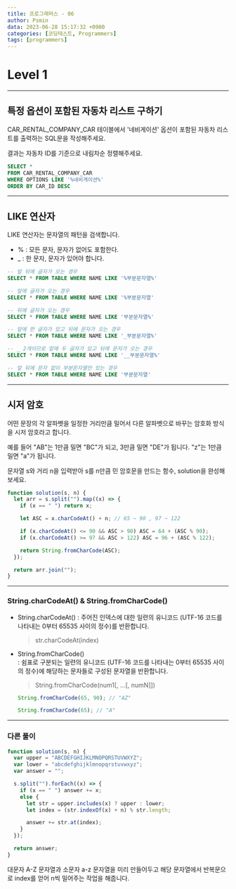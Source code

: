 ```yaml
---
title: 프로그래머스 - 06
author: Psmin
data: 2023-06-28 15:17:32 +0900
categories: [코딩테스트, Programmers]
tags: [programmers]
---
```


# Level 1

---

## 특정 옵션이 포함된 자동차 리스트 구하기

CAR_RENTAL_COMPANY_CAR 테이블에서 '네비게이션' 옵션이 포함된 자동차 리스트를 출력하는 SQL문을 작성해주세요.

결과는 자동차 ID를 기준으로 내림차순 정렬해주세요.

```SQL
SELECT *
FROM CAR_RENTAL_COMPANY_CAR
WHERE OPTIONS LIKE '%네비게이션%'
ORDER BY CAR_ID DESC
```

---

## LIKE 연산자

LIKE 연산자는 문자열의 패턴을 검색합니다.

- % : 모든 문자, 문자가 없어도 포함한다.
- \_ : 한 문자, 문자가 있어야 합니다.

```SQL
-- 앞 뒤에 글자가 오는 경우
SELECT * FROM TABLE WHERE NAME LIKE '%부분문자열%'

-- 앞에 글자가 오는 경우
SELECT * FROM TABLE WHERE NAME LIKE '%부분문자열'

-- 뒤에 글자가 오는 경우
SELECT * FROM TABLE WHERE NAME LIKE '부분문자열%'

-- 앞에 한 글자가 있고 뒤에 문자가 오는 경우
SELECT * FROM TABLE WHERE NAME LIKE '_부분문자열%'

-- _ 2개이므로 앞에 두 글자가 있고 뒤에 문자가 오는 경우
SELECT * FROM TABLE WHERE NAME LIKE '__부분문자열%'

-- 앞 뒤에 문자 없이 부분문자열만 있는 경우
SELECT * FROM TABLE WHERE NAME LIKE '부분문자열'
```

---

## 시저 암호

어떤 문장의 각 알파벳을 일정한 거리만큼 밀어서 다른 알파벳으로 바꾸는 암호화 방식을 시저 암호라고 합니다.

예를 들어 "AB"는 1만큼 밀면 "BC"가 되고, 3만큼 밀면 "DE"가 됩니다. "z"는 1만큼 밀면 "a"가 됩니다.

문자열 s와 거리 n을 입력받아 s를 n만큼 민 암호문을 만드는 함수, solution을 완성해 보세요.

```js
function solution(s, n) {
  let arr = s.split("").map((x) => {
    if (x == " ") return x;

    let ASC = x.charCodeAt() + n; // 65 ~ 90 , 97 ~ 122

    if (x.charCodeAt() <= 90 && ASC > 90) ASC = 64 + (ASC % 90);
    if (x.charCodeAt() >= 97 && ASC > 122) ASC = 96 + (ASC % 122);

    return String.fromCharCode(ASC);
  });

  return arr.join("");
}
```

---

### String.charCodeAt() & String.fromCharCode()

- String.charCodeAt()
  : 주어진 인덱스에 대한 일련의 유니코드 (UTF-16 코드를 나타내는 0부터 65535 사이의 정수)를 반환합니다.

  > str.charCodeAt(index)

- String.fromCharCode()  
  : 쉼표로 구분되는 일련의 유니코드 (UTF-16 코드를 나타내는 0부터 65535 사이의 정수)에 해당하는 문자들로 구성된 문자열을 반환합니다.

  > String.fromCharCode(num1[, ...[, numN]])

  ```js
  String.fromCharCode(65, 90); // "AZ"

  String.fromCharCode(65); // "A"
  ```

---

### 다른 풀이

```js
function solution(s, n) {
  var upper = "ABCDEFGHIJKLMNOPQRSTUVWXYZ";
  var lower = "abcdefghijklmnopqrstuvwxyz";
  var answer = "";

  s.split("").forEach((x) => {
    if (x == " ") answer += x;
    else {
      let str = upper.includes(x) ? upper : lower;
      let index = (str.indexOf(x) + n) % str.length;

      answer += str.at(index);
    }
  });

  return answer;
}
```

대문자 A-Z 문자열과 소문자 a-z 문자열을 미리 만들어두고 해당 문자열에서 반복문으로 index를 얻어 n씩 밀어주는 작업을 해줍니다.
